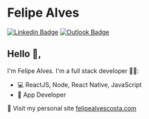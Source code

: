 # Felipe Alves 
[![Linkedin Badge](https://img.shields.io/badge/-FelipeAlves-blue?style=flat-square&logo=Linkedin&logoColor=white&link=https://www.linkedin.com/in/felipealvesdacosta/)](https://www.linkedin.com/in/felipealvesdacosta/) 
[![Outlook Badge](https://img.shields.io/badge/-felipealvescosta@live.com-blue?style=flat-square&logo=Microsoft-Outlook&logoColor=white&link=mailto:felipealvescosta@live.com)](mailto:felipealvescosta@live.com)

## Hello 👋, 
I'm Felipe Alves.
I'm a full stack developer 👨‍💻:

- 💻   ReactJS, Node, React Native, JavaScript
- 📱 App Developer  


🚀  Visit my personal site [felipealvescosta.com](https://felipealvescosta.com)
